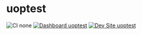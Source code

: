 # uoptest

![CI none](https://img.shields.io/badge/ci-none-orange.svg)
[![Dashboard uoptest](https://img.shields.io/badge/dashboard-uoptest-yellow.svg)](https://dashboard.pantheon.io/sites/77b7a7f3-39a7-45c5-971d-5fcf64bc422f#dev/code)
[![Dev Site uoptest](https://img.shields.io/badge/site-uoptest-blue.svg)](http://dev-uoptest.pantheonsite.io/)
